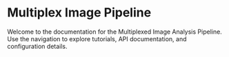 # Multiplex Image Pipeline

Welcome to the documentation for the Multiplexed Image Analysis Pipeline.
Use the navigation to explore tutorials, API documentation, and configuration details.